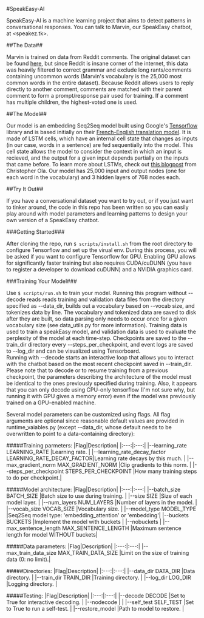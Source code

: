 #SpeakEasy-AI

SpeakEasy-AI is a machine learning project that aims to detect patterns in conversational responses.  You can talk to Marvin, our SpeakEasy chatbot, at <speakez.tk>.

##The Data##

Marvin is trained on data from Reddit comments.  The original dataset can be found [here](https://www.reddit.com/r/datasets/comments/3bxlg7/i_have_every_publicly_available_reddit_comment/), but since Reddit is insane corner of the internet, this data was heavily filtered to correct grammar and exclude long rants/comments containing uncommon words (Marvin's vocabulary is the 25,000 most common words in the entire dataset).  Because Reddit allows users to reply directly to another comment, comments are matched with their parent comment to form a prompt/response pair used for training.  If a comment has multiple children, the highest-voted one is used.   

##The Model##

Our model is an embedding Seq2Seq model built using Google's [Tensorflow](https://www.tensorflow.org/) library and is based initially on their [French-English translation model](http://arxiv.org/pdf/1506.05869.pdf).  It is made of LSTM cells, which have an internal cell state that changes as inputs (in our case, words in a sentence) are fed sequentially into the model.  This cell state allows the model to consider the context in which an input is recieved, and the output for a given input depends partially on the inputs that came before.  To learn more about LSTMs, check out [this blogpost](http://colah.github.io/posts/2015-08-Understanding-LSTMs/) from Christopher Ola. Our model has 25,000 input and output nodes (one for each word in the vocabulary) and 3 hidden layers of 768 nodes each.   

##Try It Out##

If you have a conversational dataset you want to try out, or if you just want to tinker around, the code in this repo has been written so you can easily play around with model parameters and learning patterns to design your own version of a SpeakEasy chatbot. 

###Getting Started###

After cloning the repo, run `$ scripts/install.sh` from the root directory to configure Tensorflow and set up the virual env.  During this process, you will be asked if you want to configure Tensorflow for GPU.  Enabling GPU allows for significantly faster training but also requires CUDA/cuDUNN (you have to register a developer to download cuDUNN) and a NVIDIA graphics card.

###Training Your Model###

Use `$ scripts/run.sh` to train your model.  Running this program without --decode reads reads training and validation data files from the directory specified as --data_dir, builds out a vocabulary based on --vocab size, and tokenizes data by line.  The vocabulary and tokenized data are saved to disk after they are built, so data parsing only needs to occur once for a given vocabulary size (see data_utils.py for more information).  Training data is used to train a speakEasy model, and validation data is used to evaluate the perplexity of the model at each time-step.  Checkpoints are saved to the --train_dir directory every --steps_per_checkpoint, and event logs are saved to --log_dir and can be visualized using Tensorboard.     
Running with --decode starts an interactive loop that allows you to interact with the chatbot based on the most recent checkpoint saved in --train_dir.  Please note that to decode or to resume training from a previous checkpoint, the parameters describing the architecture of the model must be identical to the ones previously specified during training.  Also, it appears that you can only decode using CPU-only tensorflow (I'm not sure why, but running it with GPU gives a memory error) even if the model was previously trained on a GPU-enabled machine. 

Several model parameters can be customized using flags.  All flag arguments are optional since reasonable default values are provided in runtime_vaiables.py (except --data_dir, whose default needs to be overwritten to point to a data-containing directory):

#####Training parmeters:
|Flag|Description|
|:---:|:---:|
|--learning_rate LEARNING_RATE                          |Learning rate.                         |
|--learning_rate_decay_factor LEARNING_RATE_DECAY_FACTOR|Learning rate decays by this much.     |
|--max_gradient_norm MAX_GRADIENT_NORM                  |Clip gradients to this norm.           |
|--steps_per_checkpoint STEPS_PER_CHECKPOINT      |How many training steps to do per checkpoint.|

#####Model architecture:
|Flag|Description|
|:---:|:---:|
|--batch_size BATCH_SIZE                                |Batch size to use during training.     |
|--size SIZE                                            |Size of each model layer.              |
|--num_layers NUM_LAYERS                                |Number of layers in the model.         |
|--vocab_size VOCAB_SIZE                                |Vocabulary size.                       |
|--model_type MODEL_TYPE               |Seq2Seq model type: 'embedding_attention' or 'embedding'|
|--buckets BUCKETS                                      |Implement the model with buckets       |
|--nobuckets                                            |
|--max_sentence_length  MAX_SENTENCE_LENGTH   |Maximum sentence length for model WITHOUT buckets|

#####Data parameters:
|Flag|Description|
|:---:|:---:|
|--max_train_data_size MAX_TRAIN_DATA_SIZE    |Limit on the size of training data (0: no limit).|
  
#####Directories:
|Flag|Description|
|:---:|:---:|
|--data_dir DATA_DIR                                    |Data directory.                        |
|--train_dir TRAIN_DIR                                  |Training directory.                    |
|--log_dir LOG_DIR                                      |Logging directory.                     |
  
#####Testing:
|Flag|Description|
|:---:|:---:|
|--decode DECODE                                        |Set to True for interactive decoding.  |
|--nodecode                                             |                                       |
|--self_test SELF_TEST                                  |Set to True to run a self-test.        |
|--restore_model                                        |Path to model to restore.              |
